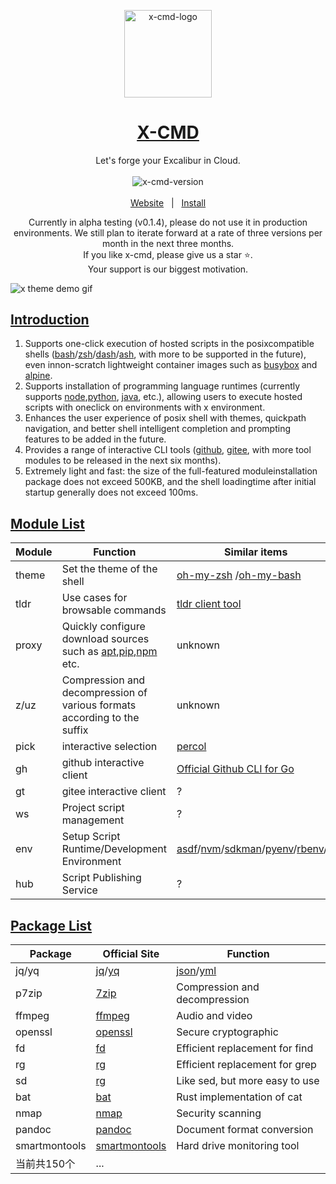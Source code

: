 <p align="center">
    <a target="_blank" href="https://x-cmd.com/">
        <img src="https://user-images.githubusercontent.com/40693636/218274071-92a26d84-0550-4b90-a0ba-7d54118c56e1.png" alt="x-cmd-logo" width="140" hight="140">
    </a>
</p>

<h1 align="center"><a target="_blank" href="https://x-cmd.com/">X-CMD</a></h1>

<p align="center">Let's forge your Excalibur in Cloud.</p>

<p align="center">
  <a target="_blank" href="https://x-cmd.com/">
    <img style="display:inline-block;margin:0.2em;" alt="x-cmd-version" src="https://img.shields.io/badge/alpha v0.2.0-107fbc.svg">
  </a>
</p>

<p align="center">
  <a target="_blank" href="https://x-cmd.com/">Website</a>
  &nbsp; | &nbsp;
  <a href="https://x-cmd.com/">Install</a>
</p>

<p align="center">
Currently in alpha testing (v0.1.4), please do not use it in production environments. We still plan to iterate forward at a rate of three versions per month in the next three months.
<br>
If you like x-cmd, please give us a star ⭐.
<br>
Your support is our biggest motivation.
</p>

![x theme demo gif](https://user-images.githubusercontent.com/40693636/220616378-06eb5edc-5baa-45e2-9486-7f32a5496400.gif)


## [Introduction]((https://x-cmd.com))

1. Supports one-click execution of hosted scripts in the posixcompatible shells ([bash](http://tiswww.case.edu/php/chet/bashbashtop.html)/[zsh](https://www.zsh.org/)/[dash](https://manpagesdebian.org/bullseye/dash/dash.1.en.html)/[ash](https://github.comash-shell/ash), with more to be supported in the future), even innon-scratch lightweight container images such as [busybox](https:/busybox.net/) and [alpine](https://www.alpinelinux.org/).
2. Supports installation of programming language runtimes (currently supports [node](https://nodejs.org/en/),[python](https://www.python.org/), [java](https://www.java.comen/), etc.), allowing users to execute hosted scripts with oneclick on environments with x environment.
3. Enhances the user experience of posix shell with themes, quickpath navigation, and better shell intelligent completion and prompting features to be added in the future.
4. Provides a range of interactive CLI tools ([github](https:/github.com/), [gitee](https://gitee.com/), with more tool modules to be released in the next six months).
5. Extremely light and fast: the size of the full-featured moduleinstallation package does not exceed 500KB, and the shell loadingtime after initial startup generally does not exceed 100ms.

## [Module List](https://x-cmd.com/modules)

| Module | Function | Similar items |
| --- | --- | --- |
| theme | Set the theme of the shell  | [oh-my-zsh](https://ohmyz.sh/) /[oh-my-bash](https://ohmybash.nntoan.com/) |
| tldr | Use cases for browsable commands  | [tldr client tool](https://github.com/tldr-pages/tldr) |
| proxy |Quickly configure download sources such as [apt](https://pkgs.org/download/apt),[pip](https://pypi.org/project/pip/),[npm](https://www.npmjs.com/) etc. | unknown |
| z/uz | Compression and decompression of various formats according to the suffix  | unknown |
| pick | interactive selection | [percol](https://github.com/mooz/percol) |
| gh | github interactive client  | [Official Github CLI for Go](https://cli.github.com/) |
| gt | gitee interactive client | ? |
| ws | Project script management | ? |
| env | Setup Script Runtime/Development Environment  | [asdf](https://asdf-vm.com/)/[nvm](https://github.com/nvm-sh/nvm)/[sdkman](https://sdkman.io/)/[pyenv](https://github.com/pyenv/pyenv)/[rbenv](https://github.com/rbenv/rbenv)/... |
| hub | Script Publishing Service | ? |

## [Package List](https://x-cmd.com/packages)

| Package | Official Site | Function |
| -- | -- | -- |
| jq/yq | [jq](https://stedolan.github.io/jq/)/[yq](https://github.com/mikefarah/yq) | [json](https://www.json.org/json-en.html)/[yml](https://yaml.org/) |
| p7zip | [7zip](https://www.7-zip.org) | Compression and decompression |
| ffmpeg | [ffmpeg](https://ffmpeg.org/) | Audio and video  |
| openssl | [openssl](https://www.openssl.org/) | Secure cryptographic |
| fd | [fd](https://github.com/sharkdp/fd) | Efficient replacement for find|
| rg | [rg](https://github.com/BurntSushi/ripgrep) | Efficient replacement for grep|
| sd | [rg](https://github.com/BurntSushi/ripgrep) | Like sed, but more easy to use |
| bat | [bat](https://github.com/sharkdp/bat) |Rust implementation of cat|
| nmap | [nmap](https://nmap.org/) | Security scanning |
| pandoc | [pandoc](https://pandoc.org/) | Document format conversion |
| smartmontools | [smartmontools](https://www.smartmontools.org/) | Hard drive monitoring tool   |
| 当前共150个 | ... |
